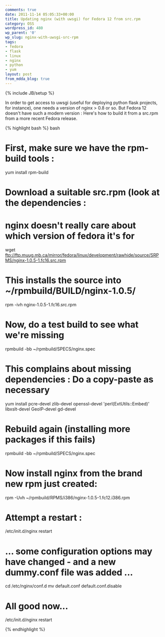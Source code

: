 ```yaml
---
comments: true
date: 2011-11-14 05:05:33+00:00
title: Updating nginx (with uwsgi) for Fedora 12 from src.rpm
category: OSS
wordpress_id: 480
wp_parent: '0'
wp_slug: nginx-with-uwsgi-src-rpm
tags:
- fedora
- flask
- linux
- nginx
- python
- yum
layout: post
from_mdda_blog: true
---
```

{% include JB/setup %}


In order to get access to uwsgi (useful for deploying python flask projects, for instance), one needs a version of nginx > 0.8 or so.  But Fedora 12 doesn't have such a modern version :  Here's how to build it from a src.rpm from a more recent Fedora release. 


{% highlight bash %}
bash
# First, make sure we have the rpm-build tools :
yum install rpm-build

# Download a suitable src.rpm (look at the dependencies : 
# nginx doesn't really care about which version of fedora it's for
wget ftp://ftp.muug.mb.ca/mirror/fedora/linux/development/rawhide/source/SRPMS/nginx-1.0.5-1.fc16.src.rpm

# This installs the source into ~/rpmbuild/BUILD/nginx-1.0.5/
rpm -ivh nginx-1.0.5-1.fc16.src.rpm

# Now, do a test build to see what we're missing
rpmbuild -bb  ~/rpmbuild/SPECS/nginx.spec 

# This complains about missing dependencies : Do a copy-paste as necessary
yum install pcre-devel zlib-devel openssl-devel 'perl(ExtUtils::Embed)' libxslt-devel GeoIP-devel gd-devel

# Rebuild again (installing more packages if this fails)
rpmbuild -bb  ~/rpmbuild/SPECS/nginx.spec 

# Now install nginx from the brand new rpm just created:
rpm -Uvh ~/rpmbuild/RPMS/i386/nginx-1.0.5-1.fc12.i386.rpm 

# Attempt a restart :
/etc/init.d/nginx restart

# ... some configuration options may have changed - and a new dummy.conf file was added ...
cd /etc/nginx/conf.d
mv default.conf default.conf.disable

# All good now...
/etc/init.d/nginx restart

{% endhighlight %}
